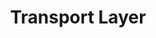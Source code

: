 ---
layout: single
title: "Transport Layer"
permalink: /network-lectures/l9-transport-layer
toc: true
breadcrumbs: true
sidebar:
  - title: "Lectures"
    image: /assets/images/logo.png
    image_alt: "image"
    nav: network-lectures
taxonomy: markup
---
